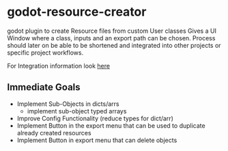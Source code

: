 # godot-resource-creator

godot plugin to create Resource files from custom User classes
Gives a UI Window where a class, inputs and an export path can be chosen.
Process should later on be able to be shortened and integrated into other projects or specific project workflows.

For Integration information look [here](doc_files/Integration.md)

## Immediate Goals

- Implement Sub-Objects in dicts/arrs
  - implement sub-object typed arrays
- Improve Config Functionality (reduce types for dict/arr)
- Implement Button in the export menu that can be used to duplicate already created resources
- Implement Button in export menu that can delete objects